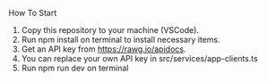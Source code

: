 How To Start

1. Copy this repository to your machine (VSCode).
2. Run npm install on terminal to install necessary items.
3. Get an API key from https://rawg.io/apidocs.
4. You can replace your own API key in src/services/app-clients.ts
5. Run npm run dev on terminal 
